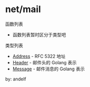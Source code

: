 # net/mail

函数列表

- 函数列表暂时区分于类型吧

类型列表

- [Address](Address.md) - RFC 5322 地址
- [Header](Header.md) - 邮件头的 Golang 表示
- [Message](Message.md) - 邮件消息的 Golang 表示

by: andelf
